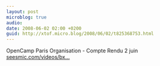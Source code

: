 ```yaml
---
layout: post
microblog: true
audio: 
date: 2008-06-02 02:00 +0200
guid: http://xtof.micro.blog/2008/06/02/t825368753.html
---
```

OpenCamp Paris Organisation - Compte Rendu 2 juin [seesmic.com/videos/bx...](http://seesmic.com/videos/bx543RAgwK)
